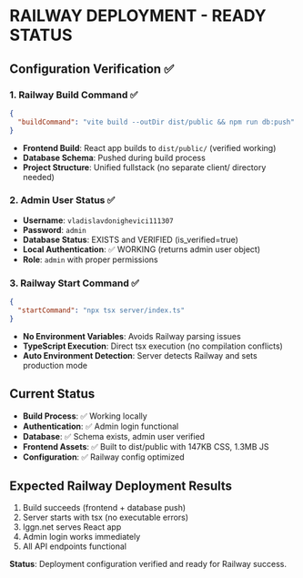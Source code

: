 # RAILWAY DEPLOYMENT - READY STATUS

## Configuration Verification ✅

### 1. Railway Build Command ✅
```json
{
  "buildCommand": "vite build --outDir dist/public && npm run db:push"
}
```
- **Frontend Build**: React app builds to `dist/public/` (verified working)
- **Database Schema**: Pushed during build process
- **Project Structure**: Unified fullstack (no separate client/ directory needed)

### 2. Admin User Status ✅
- **Username**: `vladislavdonighevici111307`
- **Password**: `admin`
- **Database Status**: EXISTS and VERIFIED (is_verified=true)
- **Local Authentication**: ✅ WORKING (returns admin user object)
- **Role**: `admin` with proper permissions

### 3. Railway Start Command ✅
```json
{
  "startCommand": "npx tsx server/index.ts"
}
```
- **No Environment Variables**: Avoids Railway parsing issues
- **TypeScript Execution**: Direct tsx execution (no compilation conflicts)
- **Auto Environment Detection**: Server detects Railway and sets production mode

## Current Status
- **Build Process**: ✅ Working locally
- **Authentication**: ✅ Admin login functional
- **Database**: ✅ Schema exists, admin user verified
- **Frontend Assets**: ✅ Built to dist/public with 147KB CSS, 1.3MB JS
- **Configuration**: ✅ Railway config optimized

## Expected Railway Deployment Results
1. Build succeeds (frontend + database push)
2. Server starts with tsx (no executable errors)
3. lggn.net serves React app
4. Admin login works immediately
5. All API endpoints functional

**Status**: Deployment configuration verified and ready for Railway success.